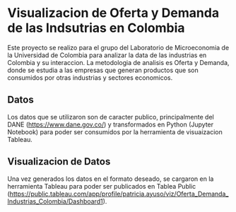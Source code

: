 # Visualizacion de Oferta y Demanda de las Indsutrias en Colombia
Este proyecto se realizo para el grupo del Laboratorio de Microeconomia de la Universidad de Colombia para analizar la data de las industrias en Colombia y su interaccion. La metodologia de analisis es Oferta y Demanda, donde se estudia a las empresas que generan productos que son consumidos por otras industrias y sectores economicos.

## Datos
Los datos que se utilizaron son de caracter publico, principalmente del DANE (https://www.dane.gov.co/) y transformados en Python (Jupyter Notebook) para poder ser consumidos por la herramienta de visuaizacion Tableau.

## Visualizacion de Datos
Una vez generados los datos en el formato deseado, se cargaron en la herramienta Tableau para poder ser publicados en Tablea Public (https://public.tableau.com/app/profile/patricia.ayuso/viz/Oferta_Demanda_Industrias_Colombia/Dashboard1).
